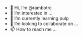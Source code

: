 - 👋 Hi, I’m @rambotrc
- 👀 I’m interested in ...
- 🌱 I’m currently learning pulp
- 💞️ I’m looking to collaborate on ...
- 📫 How to reach me ...

<!---
rambotrc/rambotrc is a ✨ special ✨ repository because its `README.md` (this file) appears on your GitHub profile.
You can click the Preview link to take a look at your changes.
--->
